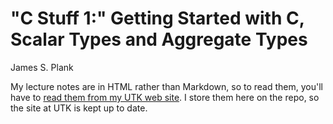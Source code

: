 # "C Stuff 1:" Getting Started with C, Scalar Types and Aggregate Types

James S. Plank

My lecture notes are in HTML rather than Markdown, so to read them,
you'll have to [read them from my UTK web site](http://web.eecs.utk.edu/~plank/plank/classes/cs360/360/notes/CStuff-1/lecture.html).  I store them here on the repo, so the site at UTK is 
kept up to date.

